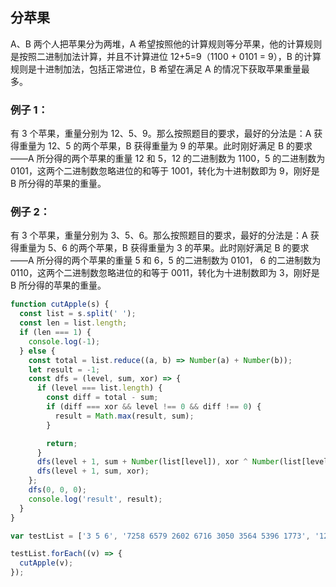 ## 分苹果

A、B 两个人把苹果分为两堆，A 希望按照他的计算规则等分苹果，他的计算规则是按照二进制加法计算，并且不计算进位 12+5=9（1100 + 0101 = 9），B 的计算规则是十进制加法，包括正常进位，B 希望在满足 A 的情况下获取苹果重量最多。

### 例子 1：

有 3 个苹果，重量分别为 12、5、9。那么按照题目的要求，最好的分法是：A 获得重量为 12、5 的两个苹果，B 获得重量为 9 的苹果。此时刚好满足 B 的要求——A 所分得的两个苹果的重量 12 和 5，12 的二进制数为 1100，5 的二进制数为 0101，这两个二进制数忽略进位的和等于 1001，转化为十进制数即为 9，刚好是 B 所分得的苹果的重量。

### 例子 2：

有 3 个苹果，重量分别为 3、5、6。那么按照题目的要求，最好的分法是：A 获得重量为 5、6 的两个苹果，B 获得重量为 3 的苹果。此时刚好满足 B 的要求——A 所分得的两个苹果的重量 5 和 6，5 的二进制数为 0101， 6 的二进制数为 0110，这两个二进制数忽略进位的和等于 0011，转化为十进制数即为 3，刚好是 B 所分得的苹果的重量。

```js
function cutApple(s) {
  const list = s.split(' ');
  const len = list.length;
  if (len === 1) {
    console.log(-1);
  } else {
    const total = list.reduce((a, b) => Number(a) + Number(b));
    let result = -1;
    const dfs = (level, sum, xor) => {
      if (level === list.length) {
        const diff = total - sum;
        if (diff === xor && level !== 0 && diff !== 0) {
          result = Math.max(result, sum);
        }

        return;
      }
      dfs(level + 1, sum + Number(list[level]), xor ^ Number(list[level]));
      dfs(level + 1, sum, xor);
    };
    dfs(0, 0, 0);
    console.log('result', result);
  }
}

var testList = ['3 5 6', '7258 6579 2602 6716 3050 3564 5396 1773', '12 5 9'];

testList.forEach((v) => {
  cutApple(v);
});
```
